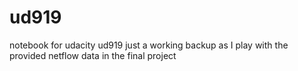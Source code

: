 # ud919
notebook for udacity ud919
just a working backup as I play with the provided netflow data in the final project
